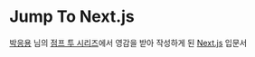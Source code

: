 # Jump To Next.js

[박응용](https://github.com/pahkey) 님의 [점프 투 시리즈](https://wikidocs.net/book/1)에서 영감을 받아 작성하게 된 [Next.js](https://nextjs.org/) 입문서
